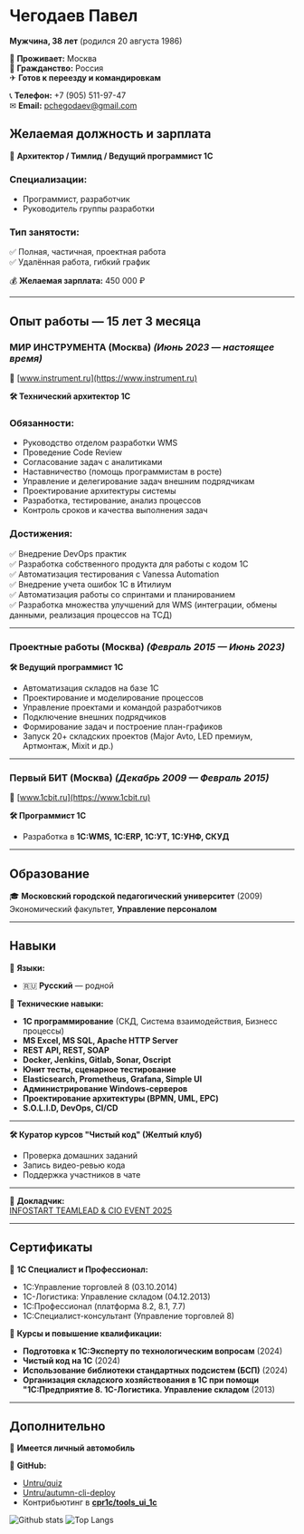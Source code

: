 
# **Чегодаев Павел**  
**Мужчина, 38 лет** (родился 20 августа 1986)  

📍 **Проживает:** Москва  
📜 **Гражданство:** Россия  
✈  **Готов к переезду и командировкам**  

📞 **Телефон:** +7 (905) 511-97-47  
✉ **Email:** pchegodaev@gmail.com  

## **Желаемая должность и зарплата**  
🔹 **Архитектор / Тимлид / Ведущий программист 1С**  

### **Специализации:**  
- Программист, разработчик  
- Руководитель группы разработки  

### **Тип занятости:**  
✅ Полная, частичная, проектная работа  
✅ Удалённая работа, гибкий график  

💰 **Желаемая зарплата:** 450 000 ₽  

---

## **Опыт работы — 15 лет 3 месяца**  

### **МИР ИНСТРУМЕНТА (Москва)** _(Июнь 2023 — настоящее время)_  
🔗 [www.instrument.ru](https://www.instrument.ru)  

**🛠 Технический архитектор 1С**  

### **Обязанности:**  
- Руководство отделом разработки WMS  
- Проведение Code Review 
- Согласование задач с аналитиками  
- Наставничество (помощь программистам в росте)  
- Управление и делегирование задач внешним подрядчикам  
- Проектирование архитектуры системы  
- Разработка, тестирование, анализ процессов  
- Контроль сроков и качества выполнения задач  

### **Достижения:**  
✅ Внедрение DevOps практик  
✅ Разработка собственного продукта для работы с кодом 1С  
✅ Автоматизация тестирования с Vanessa Automation  
✅ Внедрение учета ошибок 1С в Итилиум  
✅ Автоматизация работы со спринтами и планированием  
✅ Разработка множества улучшений для WMS (интеграции, обмены данными, реализация процессов на ТСД)  

---

### **Проектные работы (Москва)** _(Февраль 2015 — Июнь 2023)_  
**🛠 Ведущий программист 1С**  
- Автоматизация складов на базе 1С  
- Проектирование и моделирование процессов  
- Управление проектами и командой разработчиков  
- Подключение внешних подрядчиков  
- Формирование задач и построение план-графиков  
- Запуск 20+ складских проектов (Major Avto, LED премиум, Артмонтаж, Mixit и др.)  

---

### **Первый БИТ (Москва)** _(Декабрь 2009 — Февраль 2015)_  
🔗 [www.1cbit.ru](https://www.1cbit.ru)  

**🛠 Программист 1С**  
- Разработка в **1C:WMS, 1C:ERP, 1C:УТ, 1C:УНФ, СКУД**  

---

## **Образование**  
🎓 **Московский городской педагогический университет** (2009)  
Экономический факультет, **Управление персоналом**  

---

## **Навыки**  

🔹 **Языки:**  
- 🇷🇺 **Русский** — родной  

🔹 **Технические навыки:**  
- **1С программирование** (СКД, Система взаимодействия, Бизнесс процессы)  
- **MS Excel, MS SQL, Apache HTTP Server**  
- **REST API, REST, SOAP**  
- **Docker, Jenkins, Gitlab, Sonar, Oscript**  
- **Юнит тесты, сценарное тестирование**  
- **Elasticsearch, Prometheus, Grafana, Simple UI**  
- **Администрирование Windows-серверов**  
- **Проектирование архитектуры (BPMN, UML, EPC)**  
- **S.O.L.I.D, DevOps, CI/CD**  

---

**🛠 Куратор курсов "Чистый код" (Желтый клуб)**  
- Проверка домашних заданий  
- Запись видео-ревью кода  
- Поддержка участников в чате  

---
🔗 **Докладчик:**  
[INFOSTART TEAMLEAD & CIO EVENT 2025](https://event.infostart.ru/teamlead_2025/agenda/2246651/)  

---

## **Сертификаты**  
📜 **1С Специалист и Профессионал:**  
- 1С:Управление торговлей 8 (03.10.2014)  
- 1С-Логистика: Управление складом (04.12.2013)  
- 1С:Профессионал (платформа 8.2, 8.1, 7.7)  
- 1С:Специалист-консультант (Управление торговлей 8)  

📜 **Курсы и повышение квалификации:**  
- **Подготовка к 1С:Эксперту по технологическим вопросам** (2024)
- **Чистый код на 1С** (2024)  
- **Использование библиотеки стандартных подсистем (БСП)** (2024)  
- **Организация складского хозяйствования в 1С при помощи "1С:Предприятие 8. 1С-Логистика. Управление складом** (2013)  

---

## **Дополнительно**  

🚗 **Имеется личный автомобиль**  

🔗 **GitHub:**  
- [Untru/quiz](https://github.com/Untru/quiz)  
- [Untru/autumn-cli-deploy](https://github.com/Untru/autumn-cli-deploy)  
- Контрибьютинг в **[cpr1c/tools_ui_1c](https://github.com/cpr1c/tools_ui_1c)**  

![Github stats](https://github-readme-stats.vercel.app/api?username=Untru&show_icons=true)
![Top Langs](https://github-readme-stats.vercel.app/api/top-langs/?username=Untru&hide=TeX&layout=compact)
